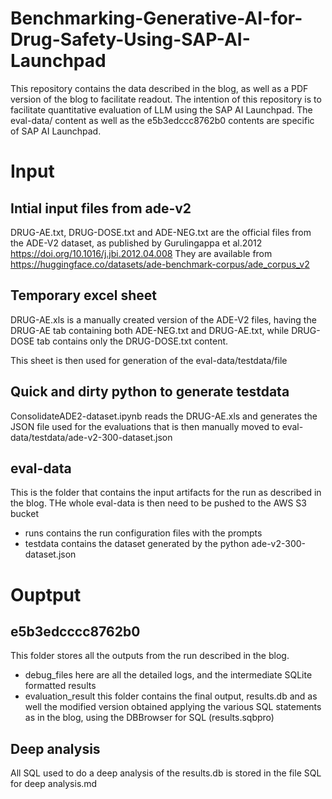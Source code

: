 # Benchmarking-Generative-AI-for-Drug-Safety-Using-SAP-AI-Launchpad
This repository contains the data described in the blog, as well as a PDF version of the blog to facilitate readout.
The intention of this repository is to facilitate quantitative evaluation of LLM using the SAP AI Launchpad.
The eval-data/ content as well as the e5b3edccc8762b0 contents are specific of SAP AI Launchpad.

# Input
## Intial input files from ade-v2
DRUG-AE.txt, DRUG-DOSE.txt and ADE-NEG.txt are the official files from the ADE-V2 dataset, as published by Gurulingappa et al.2012 https://doi.org/10.1016/j.jbi.2012.04.008
They are available from https://huggingface.co/datasets/ade-benchmark-corpus/ade_corpus_v2

## Temporary excel sheet
DRUG-AE.xls is a manually created version of the ADE-V2 files, having the DRUG-AE tab containing both ADE-NEG.txt and DRUG-AE.txt, while DRUG-DOSE tab contains only the DRUG-DOSE.txt content.

This sheet is then used for generation of the eval-data/testdata/file

## Quick and dirty python to generate testdata
ConsolidateADE2-dataset.ipynb reads the DRUG-AE.xls and generates the JSON file used for the evaluations that is then manually moved to eval-data/testdata/ade-v2-300-dataset.json

## eval-data 
This is the folder that contains the input artifacts for the run as described in the blog.
THe whole eval-data is then need to be pushed to the AWS S3 bucket 
- runs
contains the run configuration files with the prompts
- testdata
contains the dataset generated by the python ade-v2-300-dataset.json

# Ouptput
## e5b3edcccc8762b0
This  folder stores all the outputs from the run described in the blog. 
- debug_files
  here are all the detailed logs, and the intermediate SQLite formatted results
- evaluation_result
  this folder contains the final output, results.db and as well the modified version obtained applying the various SQL statements as in the blog, using the DBBrowser for SQL (results.sqbpro)
## Deep analysis
All SQL used to do a deep analysis of the results.db is stored in the file SQL for deep analysis.md

